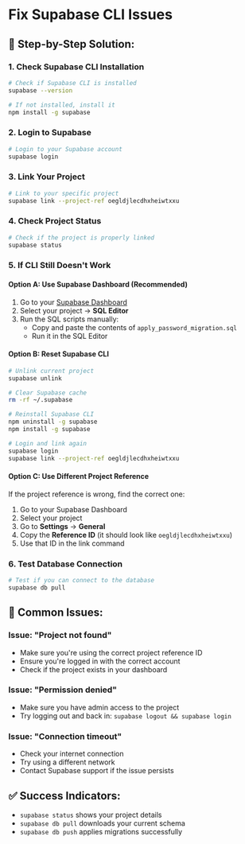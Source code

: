 # Fix Supabase CLI Issues

## 🔧 **Step-by-Step Solution:**

### **1. Check Supabase CLI Installation**

```bash
# Check if Supabase CLI is installed
supabase --version

# If not installed, install it
npm install -g supabase
```

### **2. Login to Supabase**

```bash
# Login to your Supabase account
supabase login
```

### **3. Link Your Project**

```bash
# Link to your specific project
supabase link --project-ref oegldjlecdhxheiwtxxu
```

### **4. Check Project Status**

```bash
# Check if the project is properly linked
supabase status
```

### **5. If CLI Still Doesn't Work**

#### **Option A: Use Supabase Dashboard (Recommended)**

1. Go to your [Supabase Dashboard](https://supabase.com/dashboard)
2. Select your project → **SQL Editor**
3. Run the SQL scripts manually:
   - Copy and paste the contents of `apply_password_migration.sql`
   - Run it in the SQL Editor

#### **Option B: Reset Supabase CLI**

```bash
# Unlink current project
supabase unlink

# Clear Supabase cache
rm -rf ~/.supabase

# Reinstall Supabase CLI
npm uninstall -g supabase
npm install -g supabase

# Login and link again
supabase login
supabase link --project-ref oegldjlecdhxheiwtxxu
```

#### **Option C: Use Different Project Reference**

If the project reference is wrong, find the correct one:

1. Go to your Supabase Dashboard
2. Select your project
3. Go to **Settings** → **General**
4. Copy the **Reference ID** (it should look like `oegldjlecdhxheiwtxxu`)
5. Use that ID in the link command

### **6. Test Database Connection**

```bash
# Test if you can connect to the database
supabase db pull
```

## 🚨 **Common Issues:**

### **Issue: "Project not found"**

- Make sure you're using the correct project reference ID
- Ensure you're logged in with the correct account
- Check if the project exists in your dashboard

### **Issue: "Permission denied"**

- Make sure you have admin access to the project
- Try logging out and back in: `supabase logout && supabase login`

### **Issue: "Connection timeout"**

- Check your internet connection
- Try using a different network
- Contact Supabase support if the issue persists

## ✅ **Success Indicators:**

- `supabase status` shows your project details
- `supabase db pull` downloads your current schema
- `supabase db push` applies migrations successfully
